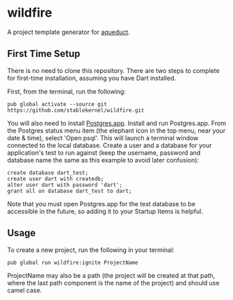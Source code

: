 # wildfire

A project template generator for [aqueduct](https://github.com/stablekernel/aqueduct). 

## First Time Setup

There is no need to clone this repository. There are two steps to complete for first-time installation, assuming you have Dart installed.

First, from the terminal, run the following:

    pub global activate --source git https://github.com/stablekernel/wildfire.git

You will also need to install [Postgres.app](http://postgresapp.com). Install and run Postgres.app. From the Postgres status menu item (the elephant icon in the top menu, near your date & time), select 'Open psql'. This will launch a terminal window connected to the local database. Create a user and a database for your application's test to run against (keep the username, password and database name the same as this example to avoid later confusion):

    create database dart_test;
    create user dart with createdb;
    alter user dart with password 'dart';
    grant all on database dart_test to dart;
    
Note that you must open Postgres.app for the test database to be accessible in the future, so adding it to your Startup Items is helpful.

## Usage

To create a new project, run the following in your terminal:

    pub global run wildfire:ignite ProjectName
    
ProjectName may also be a path (the project will be created at that path, where the last path component is the name of the project) and should use camel case.
